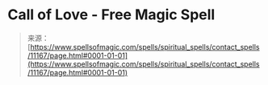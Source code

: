 <!--yml
category: 未分类
date: 2024-06-12 18:48:13
-->

# Call of Love - Free Magic Spell

> 来源：[https://www.spellsofmagic.com/spells/spiritual_spells/contact_spells/11167/page.html#0001-01-01](https://www.spellsofmagic.com/spells/spiritual_spells/contact_spells/11167/page.html#0001-01-01)